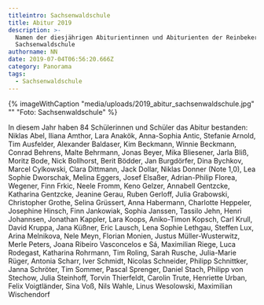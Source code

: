 ```yaml
---
titleintro: Sachsenwaldschule
title: Abitur 2019
description: >-
  Namen der diesjährigen Abiturientinnen und Abiturienten der Reinbeker
  Sachsenwaldschule 
authorname: NN
date: 2019-07-04T06:56:20.666Z
category: Panorama
tags:
  - Sachsenwaldschule
---
```

{% imageWithCaption "media/uploads/2019_abitur_sachsenwaldschule.jpg" "" "Foto: Sachsenwaldschule" %}

In diesem Jahr haben 84 Schülerinnen und Schüler das Abitur bestanden: Niklas Abel, Iliana Amthor, Lara Anakök, Anna-Sophia Antic, Stefanie Arnold, Tim Ausfelder, Alexander Baldaser, Kim Beckmann, Winnie Beckmann, Conrad Behrens, Malte Behrmann, Jonas Beyer, Mika Bliesener, Jarla Bliß, Moritz Bode, Nick Bollhorst, Berit Bödder, Jan Burgdörfer, Dina Bychkov, Marcel Cylkowski, Clara Dittmann, Jack Dollar, Niklas Donner (Note 1,0), Lea Sophie Dworschak, Melina Eggers, Josef Elsaßer, Adrian-Philip Florea, Wegener, Finn Frkic, Neele Fromm, Keno Gelzer, Annabell Gentzcke, Katharina Gentzcke, Jeanine Gerau, Ruben Gerloff, Julia Grabowski, Christopher Grothe, Selina Grüssert, Anna Habermann, Charlotte Heppeler, Josephine Hinsch, Finn Jankowiak, Sophia Janssen, Tassilo Jehn, Henri Johannsen, Jonathan Kappler, Lara Koops, Aniko-Timon Kopsch, Carl Krull, David Kruppa, Jana Küßner, Eric Lausch, Lena Sophie Lethgau, Steffen Lux, Arina Melnikova, Nele Meyn, Florian Monien, Justus Müller-Wusterwitz, Merle Peters, Joana Ribeiro Vasconcelos e Sá, Maximilian Riege, Luca Rodegast, Katharina Rohrmann, Tim Roling, Sarah Rusche, Julia-Marie Rüger, Antonia Scharr, Iver Schmidt, Nicolas Schneider, Philipp Schnittker, Janna Schröter, Tim Sommer, Pascal Sprenger, Daniel Stach, Philipp von Stechow, Julia Steinhoff, Torvin Thierfeldt, Carolin Trute, Henriette Urban, Felix Voigtländer, Sina Voß, Nils Wahle, Linus Wesolowski, Maximilian Wischendorf
